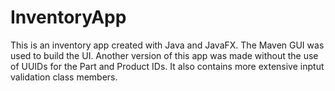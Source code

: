# InventoryApp

This is an inventory app created with Java and JavaFX. The Maven GUI was used to build the UI. 
Another version of this app was made without the use of UUIDs for the Part and Product IDs. It also contains more extensive inptut validation class members.
